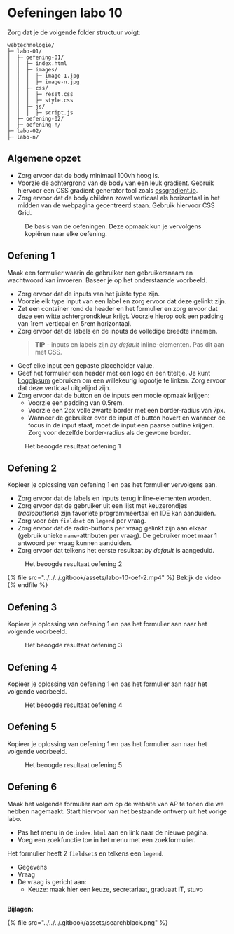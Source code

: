 # Oefeningen labo 10

Zorg dat je de volgende folder structuur volgt:

```
webtechnologie/
├─ labo-01/
│  ├─ oefening-01/
│  │  ├─ index.html
│  │  ├─ images/
│  │  │  ├─ image-1.jpg 
│  │  │  ├─ image-n.jpg 
│  │  ├─ css/
│  │  │  ├─ reset.css
│  │  │  ├─ style.css
│  │  ├─ js/
│  │  │  ├─ script.js
│  ├─ oefening-02/
│  ├─ oefening-n/
├─ labo-02/
├─ labo-n/      
```


## Algemene opzet

- Zorg ervoor dat de body minimaal 100vh hoog is.
- Voorzie de achtergrond van de body van een leuk gradient. Gebruik hiervoor een CSS gradient generator tool zoals [cssgradient.io](https://cssgradient.io/).
- Zorg ervoor dat de body children zowel verticaal als horizontaal in het midden van de webpagina gecentreerd staan. Gebruik hiervoor CSS Grid.

<figure><img src="../../../.gitbook/assets/labo-10-oef-basis.png" alt=""><figcaption>De basis van de oefeningen. Deze opmaak kun je vervolgens kopiëren naar elke oefening.</figcaption></figure>

## Oefening 1

Maak een formulier waarin de gebruiker een gebruikersnaam en wachtwoord kan invoeren. Baseer je op het onderstaande voorbeeld.

- Zorg ervoor dat de inputs van het juiste type zijn.
- Voorzie elk type input van een label en zorg ervoor dat deze gelinkt zijn.
- Zet een container rond de header en het formulier en zorg ervoor dat deze een witte achtergrondkleur krijgt. Voorzie hierop ook een padding van 1rem verticaal en 5rem horizontaal.
- Zorg ervoor dat de labels en de inputs de volledige breedte innemen.
  > **TIP** - inputs en labels zijn _by default_ inline-elementen. Pas dit aan met CSS.
- Geef elke input een gepaste placeholder value.
- Geef het formulier een header met een logo en een titeltje. Je kunt [LogoIpsum](https://logoipsum.com/) gebruiken om een willekeurig logootje te linken. Zorg ervoor dat deze verticaal uitgelijnd zijn.
- Zorg ervoor dat de button en de inputs een mooie opmaak krijgen:
  - Voorzie een padding van 0.5rem.
  - Voorzie een 2px volle zwarte border met een border-radius van 7px.
  - Wanneer de gebruiker over de input of button hovert en wanneer de focus in de input staat, moet de input een paarse outline krijgen. Zorg voor dezelfde border-radius als de gewone border.

<figure><img src="../../../.gitbook/assets/labo-10-oef-1.png" alt=""><figcaption>Het beoogde resultaat oefening 1</figcaption></figure>

## Oefening 2

Kopieer je oplossing van oefening 1 en pas het formulier vervolgens aan.
- Zorg ervoor dat de labels en inputs terug inline-elementen worden.
- Zorg ervoor dat de gebruiker uit een lijst met keuzerondjes (_radiobuttons_) zijn favoriete programmeertaal en IDE kan aanduiden.
- Zorg voor één `fieldset` en `legend` per vraag.
- Zorg ervoor dat de radio-buttons per vraag gelinkt zijn aan elkaar (gebruik unieke `name`-attributen per vraag). De gebruiker moet maar 1 antwoord per vraag kunnen aanduiden.
- Zorg ervoor dat telkens het eerste resultaat _by default_ is aangeduid.

<figure><img src="../../../.gitbook/assets/labo-10-oef-2.png" alt=""><figcaption>Het beoogde resultaat oefening 2</figcaption></figure>

{% file src="../../../.gitbook/assets/labo-10-oef-2.mp4" %}
Bekijk de video
{% endfile %}

## Oefening 3

Kopieer je oplossing van oefening 1 en pas het formulier aan naar het volgende voorbeeld.

<figure><img src="../../../.gitbook/assets/labo-10-oef-3.png" alt=""><figcaption>Het beoogde resultaat oefening 3</figcaption></figure>

## Oefening 4

Kopieer je oplossing van oefening 1 en pas het formulier aan naar het volgende voorbeeld.

<figure><img src="../../../.gitbook/assets/labo-10-oef-4.png" alt=""><figcaption>Het beoogde resultaat oefening 4</figcaption></figure>

## Oefening 5

Kopieer je oplossing van oefening 1 en pas het formulier aan naar het volgende voorbeeld.

<figure><img src="../../../.gitbook/assets/labo-10-oef-5.png" alt=""><figcaption>Het beoogde resultaat oefening 5</figcaption></figure>

## Oefening 6

Maak het volgende formulier aan om op de website van AP te tonen die we hebben nagemaakt. Start hiervoor van het bestaande ontwerp uit het vorige labo.

- Pas het menu in de `index.html` aan en link naar de nieuwe pagina.
- Voeg een zoekfunctie toe in het menu met een zoekformulier.

Het formulier heeft 2 `fieldset`s en telkens een `legend`.

- Gegevens
- Vraag
- De vraag is gericht aan:
  - Keuze: maak hier een keuze, secretariaat, graduaat IT, stuvo

<figure><img src="../../../.gitbook/assets/labo-06-oefening-07.png" alt=""><figcaption></figcaption></figure>

**Bijlagen:**

{% file src="../../../.gitbook/assets/searchblack.png" %}

